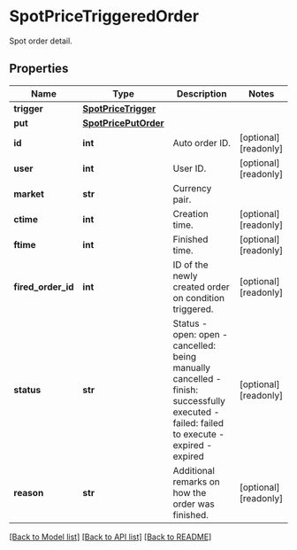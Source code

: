 # SpotPriceTriggeredOrder

Spot order detail.
## Properties
Name | Type | Description | Notes
------------ | ------------- | ------------- | -------------
**trigger** | [**SpotPriceTrigger**](SpotPriceTrigger.md) |  | 
**put** | [**SpotPricePutOrder**](SpotPricePutOrder.md) |  | 
**id** | **int** | Auto order ID. | [optional] [readonly] 
**user** | **int** | User ID. | [optional] [readonly] 
**market** | **str** | Currency pair. | 
**ctime** | **int** | Creation time. | [optional] [readonly] 
**ftime** | **int** | Finished time. | [optional] [readonly] 
**fired_order_id** | **int** | ID of the newly created order on condition triggered. | [optional] [readonly] 
**status** | **str** | Status  - open: open - cancelled: being manually cancelled - finish: successfully executed - failed: failed to execute - expired - expired  | [optional] [readonly] 
**reason** | **str** | Additional remarks on how the order was finished. | [optional] [readonly] 

[[Back to Model list]](../README.md#documentation-for-models) [[Back to API list]](../README.md#documentation-for-api-endpoints) [[Back to README]](../README.md)


